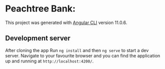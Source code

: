 # Peachtree Bank:

This project was generated with [Angular CLI](https://github.com/angular/angular-cli) version 11.0.6.

## Development server

After cloning the app Run `ng install` and then `ng serve` to start a dev server. Navigate to your favourite browser and you can find the application up and running at `http://localhost:4200/`.
